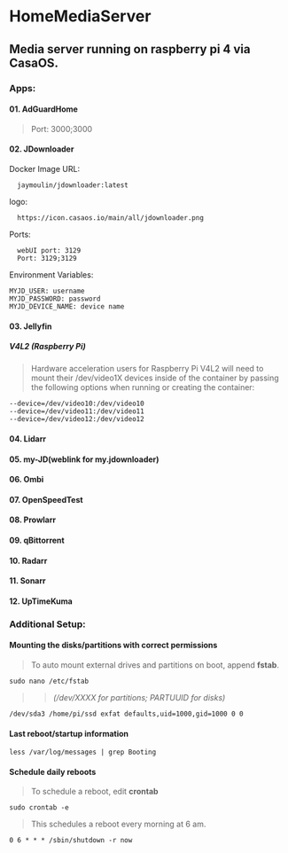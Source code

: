# HomeMediaServer

## Media server running on raspberry pi 4 via CasaOS.

### **Apps:** 

#### 01. AdGuardHome

  > Port: 3000;3000

#### 02. JDownloader

Docker Image URL:  
      
      jaymoulin/jdownloader:latest  

logo:  

      https://icon.casaos.io/main/all/jdownloader.png  

Ports:

      webUI port: 3129
      Port: 3129;3129

Environment Variables:

    MYJD_USER: username  
    MYJD_PASSWORD: password  
    MYJD_DEVICE_NAME: device name  

#### 03. Jellyfin

##### V4L2 (Raspberry Pi)

> Hardware acceleration users for Raspberry Pi V4L2 will need to mount their /dev/video1X devices inside of the container by passing the following options when running or creating the container: 

    --device=/dev/video10:/dev/video10
    --device=/dev/video11:/dev/video11
    --device=/dev/video12:/dev/video12  

#### 04. Lidarr
#### 05. my-JD(weblink for my.jdownloader)
#### 06. Ombi
#### 07. OpenSpeedTest
#### 08. Prowlarr
#### 09. qBittorrent
#### 10. Radarr
#### 11. Sonarr
#### 12. UpTimeKuma

### **Additional Setup:**

#### Mounting the disks/partitions with correct permissions  

> To auto mount external drives and partitions on boot, append **fstab**.  
    
    sudo nano /etc/fstab  

>> *(/dev/XXXX for partitions; PARTUUID for disks)*  

    /dev/sda3 /home/pi/ssd exfat defaults,uid=1000,gid=1000 0 0 


#### Last reboot/startup information
    
    less /var/log/messages | grep Booting
    
#### Schedule daily reboots

> To schedule a reboot, edit **crontab**
 
    sudo crontab -e

> This schedules a reboot every morning at 6 am.

    0 6 * * * /sbin/shutdown -r now
